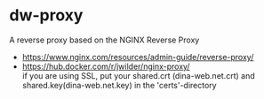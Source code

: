 # dw-proxy
A reverse proxy based on the NGINX Reverse Proxy <br>
- https://www.nginx.com/resources/admin-guide/reverse-proxy/ <br>
- https://hub.docker.com/r/jwilder/nginx-proxy/ <br>
if you are using SSL, put your shared.crt (dina-web.net.crt) and shared.key(dina-web.net.key) in the 'certs'-directory

